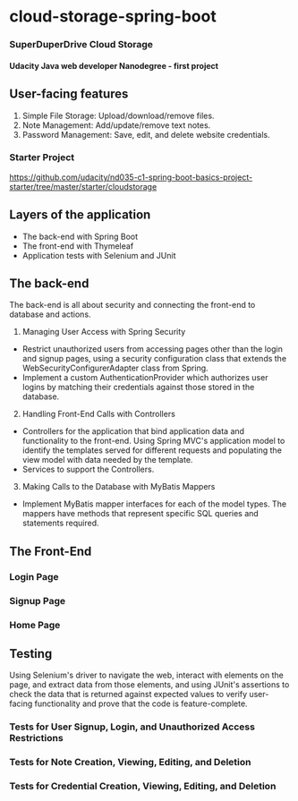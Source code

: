 # cloud-storage-spring-boot
### SuperDuperDrive Cloud Storage

#### Udacity Java web developer Nanodegree - first project

## User-facing features

1. Simple File Storage: Upload/download/remove files.</br>
2. Note Management: Add/update/remove text notes.</br>
2. Password Management: Save, edit, and delete website credentials.</br>

### Starter Project
https://github.com/udacity/nd035-c1-spring-boot-basics-project-starter/tree/master/starter/cloudstorage

## Layers of the application

- The back-end with Spring Boot</br>
- The front-end with Thymeleaf</br>
- Application tests with Selenium and JUnit</br>

## The back-end
The back-end is all about security and connecting the front-end to database and actions.

1. Managing User Access with Spring Security
- Restrict unauthorized users from accessing pages other than the login and signup pages, using a security configuration class that extends the WebSecurityConfigurerAdapter class from Spring.
- Implement a custom AuthenticationProvider which authorizes user logins by matching their credentials against those stored in the database.

2. Handling Front-End Calls with Controllers
- Controllers for the application that bind application data and functionality to the front-end. Using Spring MVC's application model to identify the templates served for different requests and populating the view model with data needed by the template.
- Services to support the Controllers.

3. Making Calls to the Database with MyBatis Mappers
- Implement MyBatis mapper interfaces for each of the model types. The mappers have methods that represent specific SQL queries and statements required.

## The Front-End

### Login Page
### Signup Page
### Home Page

## Testing
Using Selenium's driver to navigate the web, interact with elements on the page, and extract data from those elements, and using JUnit's assertions to check the data that is returned against expected values to verify user-facing functionality and prove that the code is feature-complete.
 
### Tests for User Signup, Login, and Unauthorized Access Restrictions
### Tests for Note Creation, Viewing, Editing, and Deletion
### Tests for Credential Creation, Viewing, Editing, and Deletion



